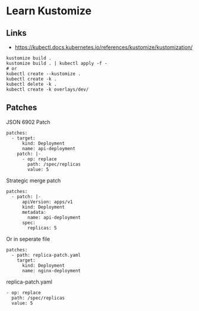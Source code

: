 # Learn Kustomize

## Links

- https://kubectl.docs.kubernetes.io/references/kustomize/kustomization/



```
kustomize build .
kustomize build . | kubectl apply -f -
# or
kubectl create --kustomize .
kubectl create -k .
kubectl delete -k .
kubectl create -k overlays/dev/

```


## Patches



JSON 6902 Patch
```
patches:
  - target:
      kind: Deployment
      name: api-deployment
    patch: |-
      - op: replace
        path: /spec/replicas
        value: 5
```



Strategic merge patch
```
patches:
  - patch: |-
      apiVersion: apps/v1
      kind: Deployment
      metadata:
        name: api-deployment
      spec:
        replicas: 5
```

Or in seperate file
```
patches:
  - path: replica-patch.yaml
    target:
      kind: Deployment
      name: nginx-deployment
```

replica-patch.yaml
```
- op: replace
  path: /spec/replicas
  value: 5
```
